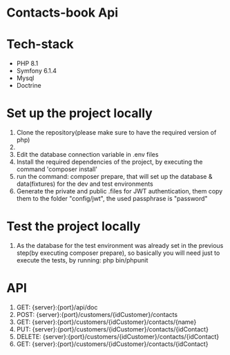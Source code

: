 <h1>Contacts-book Api</h1>

# Tech-stack
- PHP 8.1
- Symfony 6.1.4
- Mysql
- Doctrine

# Set up the project locally
<ol>
<li>Clone the repository(please make sure to have the required version of php)<li>
<li>Edit the database connection variable in .env files </li>
<li>Install the required dependencies of the project, by executing the command 'composer install' </li>
<li>
run the command: composer prepare, that will set up the database & data(fixtures) for the dev and test environments
</li>

<li>
Generate the private and public .files for JWT authentication, them copy them to the folder "config/jwt", the used passphrase is "password"
</li>

</ol>


# Test the project locally
<ol>
<li>
As the database for the test environment was already set in the previous step(by executing composer prepare), 
so basically you will need just to execute the tests, by running: php bin/phpunit
</li>
</ol>

# API
<ol>
<li>
    GET: {server}:{port}/api/doc
</li>
<li>
    POST: {server}:{port}/customers/{idCustomer}/contacts
</li>
<li>
    GET: {server}:{port}/customers/{idCustomer}/contacts/{name}
</li>
<li>
    PUT: {server}:{port}/customers/{idCustomer}/contacts/{idContact}
</li>
<li>
    DELETE: {server}:{port}/customers/{idCustomer}/contacts/{idContact}
</li>
<li>
    GET: {server}:{port}/customers/{idCustomer}/contacts/{idContact}
</li>
</ol>